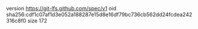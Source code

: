 version https://git-lfs.github.com/spec/v1
oid sha256:cdf1c07af1d3e052a188287e15d8e16df79bc736cb562dd24fcdea242316c8f0
size 172

